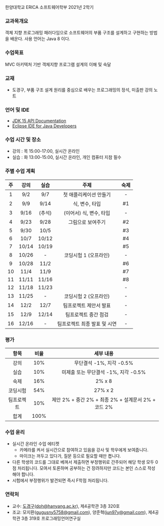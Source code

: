 한양대학교 ERICA 소프트웨어학부 2021년 2학기

### 교과목개요

객체 지향 프로그래밍 패러다임으로 소프트웨어의 부품 구조를 설계하고 구현하는 방법을 배운다.
사용 언어는 Java 8 이다.

### 수업목표

MVC 아키텍처 기반 객체지향 프로그램 설계의 이해 및 숙달

### 교재
- 도경구, 부품 구조 설계 원리를 중심으로 배우는 프로그래밍의 정석, 미출판 강의 노트

### 언어 및 IDE
- [JDK 15 API Documentation](https://docs.oracle.com/en/java/javase/15/docs/api/index.html)
- [Eclipse IDE for Java Developers](https://www.eclipse.org/downloads/)

### 수업 시간 및 장소

- 강의 : 목 15:00-17:00, 실시간 온라인 
- 실습 : 화 13:00-15:00, 실시간 온라인, 개인 컴퓨터 지참 필수


### 주별 수업 계획

| 주 | 강의 | 실습 | 주제 |  숙제 |
|:----:|:-----:|:-----:|:-----:|:-----:|
|  1 | 9/2 | 9/7 | 첫 애플리케이션 만들기  |  - |
|  2 | 9/9 | 9/14 | 식, 변수, 타입 | #1 |
|  3 | 9/16 | (추석) | (이어서) 식, 변수, 타입 |  - |
|  4 | 9/23 | 9/28 | 그림으로 보여주기 |  #2 |
|  5 | 9/30 | 10/5 |  |  #3 |
|  6 | 10/7 | 10/12 |  |  #4 |
|  7 | 10/14 | 10/19 |  |  #5 |
|  8 | 10/26 | - | 코딩시험 1 (오프라인) | - |
|  9 | 10/28 | 11/2 |  |  #6 |
| 10 | 11/4 | 11/9 |  | #7 |
| 11 | 11/11 | 11/16 |  | #8 |
| 12 | 11/18 | 11/23 |  | - |
| 13 | 11/25 | -  | 코딩시험 2 (오프라인) | - |
| 14 | 12/2 | 12/7 | 팀프로젝트 제안서 발표 | - |
| 15 | 12/9 | 12/14  | 팀프로젝트 중간 점검 | - |
| 16 | 12/16 | - | 팀프로젝트 최종 발표 및 시연 | - |   

### 평가

| 항목 | 비율 | 세부 내용 |
|:---:|:---:|:---:|
| 강의 | 10% | 무단결석 -1%, 지각 -0.5% |
| 실습 | 10% | 미제출 또는 무단결석 -1%, 지각 -0.5% |
| 숙제 | 16% | 2% x 8 |
| 코딩시험 | 54% | 27% x 2 |
| 팀프로젝트 | 10% | 제안 2% + 중간 2% + 최종 2% + 설계문서 2% + 코드 2% |
| 합계 | 100% |  |

### 수업 윤리

- 실시간 온라인 수업 에티켓 
  - 카메라를 켜서 실시간으로 참여하고 있음을 강사 및 학우에게 보여줍니다.
  - 마이크는 꺼두고 있다가, 질문 등으로 필요할 때만 켭니다.
- 다른 학생의 코드를 그대로 베껴서 제출하면 부정행위로 간주되어 해당 학생 모두 0점 처리됩니다. 모여서 토론하며 공부하는 건 장려하지만 코드는 본인 스스로 작성해야 합니다.
- 시험에서 부정행위가 발견되면 즉시 F학점 처리됩니다.

### 연락처

- 교수: [도경구](http://doggzone.github.io/home)(doh@hanyang.ac.kr), 제4공학관 3층 320호
- 조교: 모지환(gugusny5758@gmail.com), 양준혁(jun97y@gmail.com), 제4공학관 3층 319호 프로그래밍언어연구실

